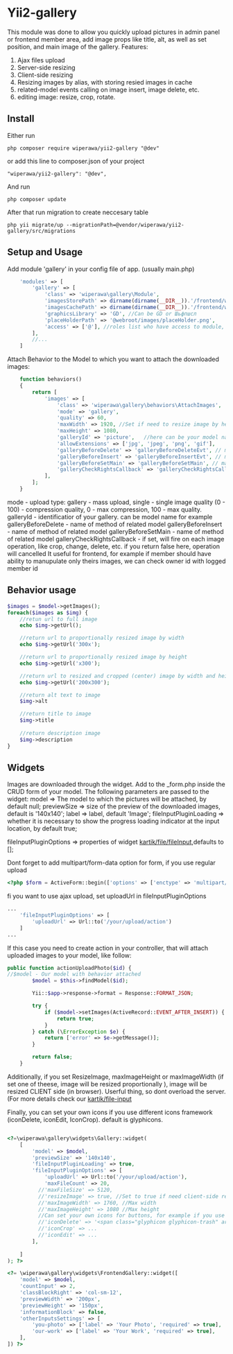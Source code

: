 Yii2-gallery
==========
This module was done to allow you quickly upload pictures in admin panel or frontend member area,
add image props like title, alt, as well as set position, and main image of the gallery.
Features:
1. Ajax files upload
2. Server-side resizing
3. Client-side resizing
4. Resizing images by alias, with storing resied images in cache
5. related-model events calling on image insert, image delete, etc.
6. editing image: resize, crop, rotate.

Install
---------------------------------
Either run

```
php composer require wiperawa/yii2-gallery "@dev"
```

or add this line to  composer.json of your project

```
"wiperawa/yii2-gallery": "@dev",
```

And run

```
php composer update
```

After that run migration to create neccesary table

```
php yii migrate/up --migrationPath=@vendor/wiperawa/yii2-gallery/src/migrations
```

Setup and Usage
---------------------------------
Add module 'gallery' in your config file of app. (usually main.php)


```php
    'modules' => [
        'gallery' => [
            'class' => 'wiperawa\gallery\Module',
            'imagesStorePath' => dirname(dirname(__DIR__)).'/frontend/web/images/store', //path to origin images
            'imagesCachePath' => dirname(dirname(__DIR__)).'/frontend/web/images/cache', //path to resized copies
            'graphicsLibrary' => 'GD', //Can be GD or Шьфпшсл
            'placeHolderPath' => '@webroot/images/placeHolder.png',
            'access' => ['@'], //roles list who have access to module, remove if dont need it.  
        ],
        //...
    ]
```

Attach Behavior to the Model to which you want to attach the downloaded images:

```php
    function behaviors()
    {
        return [
            'images' => [
                'class' => 'wiperawa\gallery\behaviors\AttachImages',
                'mode' => 'gallery',
                'quality' => 60,
                'maxWidth' => 1920, //Set if need to resize image by height or width . NOTE that this take action only for server-size resizing, better to use client-side. see widget declaration below.
                'maxHeight' => 1080,
                'galleryId' => 'picture',	//here can be your model name for example
                'allowExtensions' => ['jpg', 'jpeg', 'png', 'gif'],
                'galleryBeforeDelete' => 'galleryBeforeDeleteEvt', // main model method name to fire before Image delete  
                'galleryBeforeInsert' => 'galleryBeforeInsertEvt', // main model method name to fire before Image  insert  
                'galleryBeforeSetMain' => 'galleryBeforeSetMain', // main model method name to fire before Image setMain event  
                'galleryCheckRightsCallback' => 'galleryCheckRightsCallback', // Main Model method that calls from defaultController before any image manipulation. if return false no action performed
            ],
        ];
    }
```

mode - upload type: gallery - mass upload, single - single image
 quality (0 - 100) - compression quality,  0 - max compression, 100 - max quality. 
 galleryId - identificatior of your gallery. can be model name for example
 galleryBeforeDelete - name of method of related model
 galleryBeforeInsert - name of method of related model
 galleryBeforeSetMain - name of method of related model
 galleryCheckRightsCallback - if set, will fire on each image operation, like crop, change, delete, etc. if you return false here, operation will cancelled
 It useful for frontend, for example if member should have ability to manupulate only theirs images, we can check owner id with logged member id 

Behavior usage
---------------------------------

```php
$images = $model->getImages();
foreach($images as $img) {
    //retun url to full image
    echo $img->getUrl();

    //return url to proportionally resized image by width
    echo $img->getUrl('300x');

    //return url to proportionally resized image by height
    echo $img->getUrl('x300');

    //return url to resized and cropped (center) image by width and height
    echo $img->getUrl('200x300');

    //return alt text to image
    $img->alt

    //return title to image
    $img->title
    
    //return description image
    $img->description
}
```

Widgets
---------------------------------

Images are downloaded through the widget. Add to the _form.php inside the CRUD form of your model.
The following parameters are passed to the widget:
model => The model to which the pictures will be attached, by default null;
previewSize => size of the preview of the downloaded images, default is '140x140';
label => label, default 'Image';
fileInputPluginLoading => whether it is necessary to show the progress loading indicator at the input location, by default true;

fileInputPluginOptions => properties of widget [kartik/file/fileInput](http://demos.krajee.com/widget-details/fileinput),defaults to [];


Dont forget to add multipart/form-data option for form, if you use regular upload
```php
<?php $form = ActiveForm::begin(['options' => ['enctype' => 'multipart/form-data']]); ?>
```

fi you want to use ajax upload, set uploadUrl in fileInputPluginOptions
```php
...
    'fileInputPluginOptions' => [
        'uploadUrl' => Url::to('/your/upload/action')
    ]
...
```
If this case you need to create action in your controller, that will attach uploaded images to your model, like follow:

```php
public function actionUploadPhoto($id) {
//$model - Our model with behavior attached
        $model = $this->findModel($id);

        Yii::$app->response->format = Response::FORMAT_JSON;

        try {
            if ($model->setImages(ActiveRecord::EVENT_AFTER_INSERT)) {
                return true;
            }
        } catch (\ErrorException $e) {
            return ['error' => $e->getMessage()];
        }

        return false;
    }
```

Additionally, if you set ResizeImage, maxImageHeight or maxImageWidth (if set one of theese, image will be resized proportionally ),
image will be resized CLIENT side (in browser). Userful thing, so dont overload the server. 
 (For more details check our [kartik/file-input](https://plugins.krajee.com/file-input/plugin-options#resizeImage)

Finally, you can set your own icons if you use different icons framework (iconDelete, iconEdit, IconCrop). default is glyphicons.
```php

<?=\wiperawa\gallery\widgets\Gallery::widget(
    [
        'model' => $model,
        'previewSize' => '140x140',
        'fileInputPluginLoading' => true,
        'fileInputPluginOptions' => [
            'uploadUrl' => Url::to('/your/upload/action'),
            'maxFileCount' => 20,
          //'maxFileSize' => 5120,
          //'resizeImage' => true, //Set to true if need client-side resizing
          //'maxImageWidth' => 1760, //Max width
          //'maxImageHeight' => 1080 //Max height
          //Can set your own icons for buttons, for example if you use bootstrap4
          //'iconDelete' => '<span class="glyphicon glyphicon-trash" aria-hidden="true"></span>'
          //'iconCrop' => ...
          //'iconEdit' => ...  
        ],
    
    ]
); ?>

<?= \wiperawa\gallery\widgets\FrontendGallery::widget([
    'model' => $model,
    'countInput' => 2,
    'classBlockRight' => 'col-sm-12',
    'previewWidth' => '200px',
    'previewHeight' => '150px',
    'informationBlock' => false,
    'otherInputsSettings' => [
        'you-photo' => ['label' => 'Your Photo', 'required' => true],
        'our-work' => ['label' => 'Your Work', 'required' => true],
    ],
]) ?>

```
